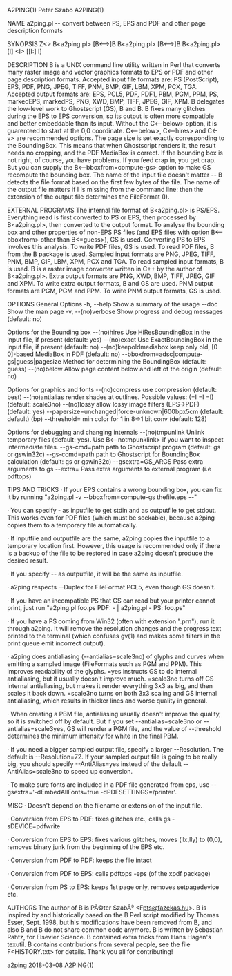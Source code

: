 A2PING(1)                                                                              Peter Szabo                                                                              A2PING(1)

NAME
  a2ping.pl  --  convert  between  PS,  EPS  and PDF and other page description
  formats

SYNOPSIS
  Z<> B<a2ping.pl> [B<-->]B<help>
   B<a2ping.pl> [B<-->]B<doc>
   B<a2ping.pl> [I<options>] <I<inputfile>> [[I<outformat>:] I<outputfile>]

DESCRIPTION
  B<a2ping> is a UNIX command line utility written in Perl that  converts  many
  raster  image  and  vector  graphics  formats  to  EPS  or PDF and other page
  description formats. Accepted input file formats are: PS  (PostScript),  EPS,
  PDF,  PNG,  JPEG,  TIFF,  PNM,  BMP, GIF, LBM, XPM, PCX, TGA. Accepted output
  formats are: EPS, PCL5, PDF, PDF1, PBM, PGM, PPM,  PS,  markedEPS,  markedPS,
  PNG,  XWD, BMP, TIFF, JPEG, GIF, XPM.  B<a2ping> delegates the low-level work
  to Ghostscript (GS), B<pdftops> and B<sam2p>. B<a2ping> fixes  many  glitches
  during  the EPS to EPS conversion, so its output is often more compatible and
  better embeddable than its input.   Without  the  C<--below>  option,  it  is
  guarenteed  to  start at the 0,0 coordinate. C<--below>, C<--hires> and C<-v>
  are recommended options.  The page size is set exactly corresponding  to  the
  BoundingBox.   This  means that when Ghostscript renders it, the result needs
  no cropping, and the PDF MediaBox is correct.  If the  bounding  box  is  not
  right,  of  course, you have problems. If you feed crap in, you get crap. But
  you can supply the B<--bboxfrom=compute-gs> option to make GS  recompute  the
  bounding box.  The name of the input file doesn't matter -- B<a2ping> detects
  the file format based on the first few bytes of the file.  The  name  of  the
  output  file  matters  if I<outformat> is missing from the command line: then
  the extension of the output file determines the FileFormat (I<outformat>).

EXTERNAL PROGRAMS
  The internal file format of B<a2ping.pl> is PS/EPS. Everything read is  first
  converted to PS or EPS, then processed by B<a2ping.pl>, then converted to the
  output format.  To analyse the bounding box and other properties  of  non-EPS
  PS  files  (and EPS files with option B<--bboxfrom> other than B<=guess>), GS
  is used. Converting PS to EPS involves this analysis.  To write PDF files, GS
  is  used.   To  read  PDF files, B<pdftops> from the B<xpdf> package is used.
  Sampled input formats are PNG, JPEG, TIFF, PNM, BMP, GIF, LBM, XPM,  PCX  and
  TGA.  To  read  sampled input formats, B<sam2p> is used. B<sam2p> is a raster
  image converter written in C++ by the author of B<a2ping.pl>.   Extra  output
  formats  are  PNG,  XWD,  BMP, TIFF, JPEG, GIF and XPM. To write extra output
  formats, B<sam2p> and GS are used.  PNM output formats are PGM, PGM and  PPM.
  To write PNM output formats, GS is used.

OPTIONS
   General Options
  -h, --help
    Show a summary of the usage
  --doc
    Show the man page
  -v, --(no)verbose
    Show progress and debug messages (default: no)

   Options for the Bounding box
  --(no)hires
      Use HiResBoundingBox in the input file, if present (default: yes)
  --(no)exact
      Use ExactBoundingBox in the input file, if present (default: no)
  --(no)keepoldmediabox
      keep only old, [0 0]-based MediaBox in PDF (default: no)
  --bboxfrom=adsc|compute-gs|guess|pagesize
      Method for determining the BoundingBox  (default: guess)
  --(no)below
      Allow page content below and left of the origin (default: no)

   Options for graphics and fonts
  --(no)compress
      use compression                   (default: best)
  --(no)antialias
      render  shades  at  outlines.   Possible  values:  (=I<scale3yes>  =I<no>
      =I<yes>)  (default: scale3no)
  --(no)lossy
      allow lossy image filters (EPS->PDF) (default: yes)
  --papersize=unchanged|force-unknown|600bpx5cm
      (default: default) (bp)
  --threshold=
      min color for 1 in 8->1 bit conv  (default: 128)

   Options for debugging and changing internals
  --(no)tmpunlink
      Unlink temporary files (default: yes).  Use B<--notmpunklink> if you want
      to inspect intermediate files.
  --gs-cmd=path
      path to Ghostscript program (default: gs or gswin32c)
  --gs-ccmd=path
      path to Ghostscript for BoundingBox calculation (default: gs or gswin32c)
  --gsextra=GS_ARGS
      Pass extra arguments to gs
  --extra=
      Pass extra arguments to external program (i.e pdftops)

TIPS AND TRICKS
  · If  your  EPS  contains  a  wrong  bounding  box, you can fix it by running
    "a2ping.pl -v --bboxfrom=compute-gs thefile.eps --"

  · You can specify - as inputfile to  get  stdin  and  as  outputfile  to  get
    stdout.  This  works  even  for PDF files (which must be seekable), because
    a2ping copies them to a temporary file automatically.

  · If inputfile and outputfile are the same, a2ping copies the inputfile to  a
    temporary  location first. However, this usage is recommended only if there
    is a backup of the file to be restored in case a2ping doesn't  produce  the
    desired result.

  · If you specify -- as outputfile, it will be the same as inputfile.

  · a2ping respects --Duplex for FileFormat PCL5, even though GS doesn't.

  · If  you  have  an  incompatible PS that GS can read but your printer cannot
    print, just run "a2ping.pl foo.ps PDF: - | a2ping.pl - PS: foo.ps"

  · If you have a PS coming from Win32 (often with extension  ".prn"),  run  it
    through a2ping. It will remove the resolution changes and the progress text
    printed to the terminal (which confuses gv(1) and makes some filters in the
    print queue emit incorrect output).

  · a2ping  does  antialiasing (--antialias=scale3no) of glyphs and curves when
    emitting a sampled image (FileFormats such as PGM and PPM).  This  improves
    readability  of  the glyphs. =yes instructs GS to do internal antialiasing,
    but it usually doesn't  improve  much.  =scale3no  turns  off  GS  internal
    antialiasing, but makes it render everything 3x3 as big, and then scales it
    back  down.  =scale3no  turns  on  both  3x3  scaling   and   GS   internal
    antialiasing, which results in thicker lines and worse quality in general.

  · When creating a PBM file, antialiasing usually doesn't improve the quality,
    so it is switched off by default. But if you  set  --antialias=scale3no  or
    --antialias=scale3yes,  GS  will  render  a  PGM  file,  and  the  value of
    --threshold determines the minimum intensity for white in the final PBM.

  · If you need a bigger sampled output file, specify  a  larger  --Resolution.
    The  default is --Resolution=72. If your sampled output file is going to be
    really big, you should  specify  --AntiAlias=yes  instead  of  the  default
    --AntiAlias=scale3no to speed up conversion.

  · To  make  sure  fonts  are  included  in a PDF file generated from eps, use
    --gsextra='-dEmbedAllFonts=true -dPDFSETTINGS=/printer'.

MISC
  · Doesn't depend on the filename or extension of the input file.

  · Conversion from EPS to PDF: fixes glitches etc., calls gs -sDEVICE=pdfwrite

  · Conversion from EPS to EPS: fixes  various  glitches,  moves  (llx,lly)  to
    (0,0), removes binary junk from the beginning of the EPS etc.

  · Conversion from PDF to PDF: keeps the file intact

  · Conversion from PDF to EPS: calls pdftops -eps (of the xpdf package)

  · Conversion from PS to EPS: keeps 1st page only, removes setpagedevice etc.

AUTHORS
  The  author  of B<a2ping> is PÃ©ter SzabÃ³ <F<pts@fazekas.hu>>.  B<a2ping> is
  inspired by and historically based on the B<epstopdf> Perl script modified by
  Thomas  Esser,  Sept.  1998,  but  his  modifications  have been removed from
  B<a2ping>, and also B<a2ping>  and  B<epstopdf>  do  not  share  common  code
  anymore.   B<epstopdf>  is  written by Sebastian Rahtz, for Elsevier Science.
  B<epstopdf> contained extra tricks  from  Hans  Hagen's  texutil.   B<a2ping>
  contains  contributions  from several people, see the file F<HISTORY.txt> for
  details. Thank you all for contributing!

a2ping                                                                                  2018-03-08                                                                              A2PING(1)
